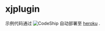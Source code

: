 xjplugin
========

示例代码通过
![CodeShip](https://www.codeship.io/projects/81b736e0-1d15-0131-0224-26fabeabc570/status)
自动部署至 [heroku](http://xjplugin.herokuapp.com) .
